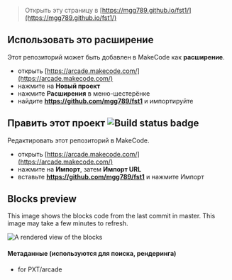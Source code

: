  


> Открыть эту страницу в [https://mgg789.github.io/fst1/](https://mgg789.github.io/fst1/)

## Использовать это расширение

Этот репозиторий может быть добавлен в MakeCode как **расширение**.

* открыть [https://arcade.makecode.com/](https://arcade.makecode.com/)
* нажмите на **Новый проект**
* нажмите **Расширения** в меню-шестерёнке
* найдите **https://github.com/mgg789/fst1** и импортируйте

## Править этот проект ![Build status badge](https://github.com/mgg789/fst1/workflows/MakeCode/badge.svg)

Редактировать этот репозиторий в MakeCode.

* открыть [https://arcade.makecode.com/](https://arcade.makecode.com/)
* нажмите на **Импорт**, затем **Импорт URL**
* вставьте **https://github.com/mgg789/fst1** и нажмите Импорт

## Blocks preview

This image shows the blocks code from the last commit in master.
This image may take a few minutes to refresh.

![A rendered view of the blocks](https://github.com/mgg789/fst1/raw/master/.github/makecode/blocks.png)

#### Метаданные (используются для поиска, рендеринга)

* for PXT/arcade
<script src="https://makecode.com/gh-pages-embed.js"></script><script>makeCodeRender("{{ site.makecode.home_url }}", "{{ site.github.owner_name }}/{{ site.github.repository_name }}");</script>
